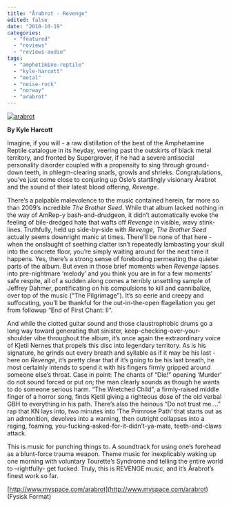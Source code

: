 ```yaml
---
title: "Årabrot - Revenge"
edited: false
date: "2010-10-19"
categories:
  - "featured"
  - "reviews"
  - "reviews-audio"
tags:
  - "amphetimine-reptile"
  - "kyle-harcott"
  - "metal"
  - "noise-rock"
  - "norway"
  - "arabrot"
---
```


[![](http://www.hellbound.ca/wp-content/uploads/2010/10/arabrot.jpg "arabrot")](http://www.hellbound.ca/wp-content/uploads/2010/10/arabrot.jpg)

**By Kyle Harcott**

Imagine, if you will - a raw distillation of the best of the Amphetamine Reptile catalogue in its heyday, veering past the outskirts of black metal territory, and fronted by Supergrover, if he had a severe antisocial personality disorder coupled with a propensity to sing through ground-down teeth, in phlegm-clearing snarls, growls and shrieks. Congratulations, you’ve just come close to conjuring up Oslo’s startlingly visionary Årabrot and the sound of their latest blood offering, _Revenge_.

There’s a palpable malevolence to the music contained herein, far more so than 2009’s incredible _The Brother Seed_. While that album lacked nothing in the way of AmRep-y bash-and-drudgeon, it didn’t automatically evoke the feeling of bile-dredged hate that wafts off _Revenge_ in visible, wavy stink-lines. Truthfully, held up side-by-side with _Revenge, The Brother Seed_ actually seems downright manic at times. There’ll be none of that here - when the onslaught of seething clatter isn’t repeatedly lambasting your skull into the concrete floor, you’re simply waiting around for the next time it happens. Yes, there’s a strong sense of foreboding permeating the quieter parts of the album. But even in those brief moments when _Revenge_ lapses into pre-nightmare ‘melody’ and you think you are in for a few moments’ safe respite, all of a sudden along comes a terribly unsettling sample of Jeffrey Dahmer, pontificating on his compulsions to kill and cannibalize, over top of the music (“The Pilgrimage”). It’s so eerie and creepy and suffocating, you’ll be thankful for the out-in-the-open flagellation you get from followup “End of First Chant: II”.

And while the clotted guitar sound and those claustrophobic drums go a long way toward generating that sinister, keep-checking-over-your-shoulder vibe throughout the album, it’s once again the extraordinary voice of Kjetil Nernes that propels this disc into legendary territory. As is his signature, he grinds out every breath and syllable as if it may be his last - here on _Revenge_, it’s pretty clear that if it’s going to be his last breath, he most certainly intends to spend it with his fingers firmly gripped around someone else’s throat. Case in point: The chants of “Die!” opening ‘Murder’ do not sound forced or put on; the man clearly sounds as though he wants to do someone serious harm. “The Wretched Child”, a firmly-raised middle finger of a horror song, finds Kjetil giving a righteous dose of the old verbal GBH to everything in his path. There’s also the heinous “Do not trust me....” rap that KN lays into, two minutes into ‘The Primrose Path’ that starts out as an admonition, devolves into a warning, then outright collapses into a raging, foaming, you-fucking-asked-for-it-didn’t-ya-mate, teeth-and-claws attack.

This is music for punching things to. A soundtrack for using one’s forehead as a blunt-force trauma weapon. Theme music for inexplicably waking up one morning with voluntary Tourette’s Syndrome and telling the entire world to –rightfully- get fucked. Truly, this is REVENGE music, and it’s Årabrot’s finest work so far.

[http://www.myspace.com/arabrot](http://www.myspace.com/arabrot) (Fysisk Format)
